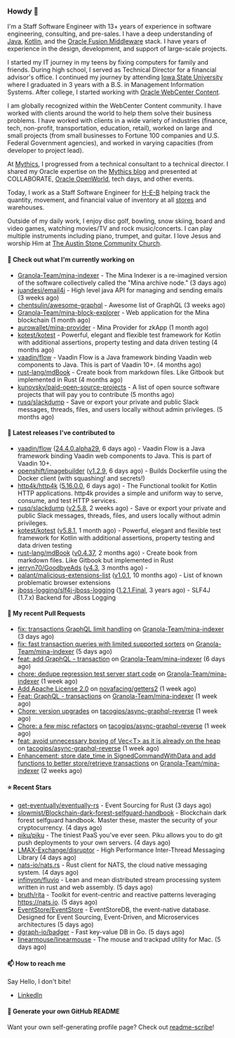 ### Howdy 👋

I'm a Staff Software Engineer with 13+ years of experience in software engineering, consulting, and pre-sales. I have a deep understanding of [Java](https://www.oracle.com/java/), [Kotlin](https://kotlinlang.org/), and the [Oracle Fusion Middleware](https://www.oracle.com/middleware/) stack. I have years of experience in the design, development, and support of large-scale projects.

I started my IT journey in my teens by fixing computers for family and friends. During high school, I served as Technical Director for a financial advisor's office. I continued my journey by attending [Iowa State University](https://www.iastate.edu/) where I graduated in 3 years with a B.S. in Management Information Systems. After college, I started working with [Oracle WebCenter Content](https://docs.oracle.com/en/middleware/webcenter/content/12.2.1.4/).

I am globally recognized within the WebCenter Content community. I have worked with clients around the world to help them solve their business problems. I have worked with clients in a wide variety of industries (finance, tech, non-profit, transportation, education, retail), worked on large and small projects (from small businesses to Fortune 100 companies and U.S. Federal Government agencies), and worked in varying capacities (from developer to project lead).

At [Mythics](https://www.mythics.com/), I progressed from a technical consultant to a technical director. I shared my Oracle expertise on the [Mythics blog](https://mythics.com/blog/) and presented at COLLABORATE, [Oracle OpenWorld](https://www.oracle.com/cloudworld/), tech days, and other events.

Today, I work as a Staff Software Engineer for [H-E-B](https://digital.heb.com/) helping track the quantity, movement, and financial value of inventory at all [stores](https://heb.com/store-locations) and warehouses.

Outside of my daily work, I enjoy disc golf, bowling, snow skiing, board and video games, watching movies/TV and rock music/concerts. I can play multiple instruments including piano, trumpet, and guitar. I love Jesus and worship Him at [The Austin Stone Community Church](https://austinstone.org/).

#### 👷 Check out what I'm currently working on

- [Granola-Team/mina-indexer](https://github.com/Granola-Team/mina-indexer) - The Mina Indexer is a re-imagined version of the software collectively called the &#34;Mina archive node.&#34; (3 days ago)
- [juandesi/email4j](https://github.com/juandesi/email4j) - High level java API for managing and sending emails (3 weeks ago)
- [chentsulin/awesome-graphql](https://github.com/chentsulin/awesome-graphql) - Awesome list of GraphQL (3 weeks ago)
- [Granola-Team/mina-block-explorer](https://github.com/Granola-Team/mina-block-explorer) - Web application for the Mina blockchain (1 month ago)
- [aurowallet/mina-provider](https://github.com/aurowallet/mina-provider) - Mina Provider for zkApp (1 month ago)
- [kotest/kotest](https://github.com/kotest/kotest) - Powerful, elegant and flexible test framework for Kotlin with additional assertions, property testing and data driven testing (4 months ago)
- [vaadin/flow](https://github.com/vaadin/flow) - Vaadin Flow is a Java framework binding Vaadin web components to Java. This is part of Vaadin 10&#43;. (4 months ago)
- [rust-lang/mdBook](https://github.com/rust-lang/mdBook) - Create book from markdown files. Like Gitbook but implemented in Rust (4 months ago)
- [kunovsky/paid-open-source-projects](https://github.com/kunovsky/paid-open-source-projects) - A list of open source software projects that will pay you to contribute  (5 months ago)
- [rusq/slackdump](https://github.com/rusq/slackdump) - Save or export your private and public Slack messages, threads, files, and users locally without admin privileges. (5 months ago)

#### 🔭 Latest releases I've contributed to

- [vaadin/flow](https://github.com/vaadin/flow) ([24.4.0.alpha29](https://github.com/vaadin/flow/releases/tag/24.4.0.alpha29), 6 days ago) - Vaadin Flow is a Java framework binding Vaadin web components to Java. This is part of Vaadin 10&#43;.
- [openshift/imagebuilder](https://github.com/openshift/imagebuilder) ([v1.2.9](https://github.com/openshift/imagebuilder/releases/tag/v1.2.9), 6 days ago) - Builds Dockerfile using the Docker client (with squashing! and secrets!)
- [http4k/http4k](https://github.com/http4k/http4k) ([5.16.0.0](https://github.com/http4k/http4k/releases/tag/5.16.0.0), 6 days ago) - The Functional toolkit for Kotlin HTTP applications. http4k provides a simple and uniform way to serve, consume, and test HTTP services.
- [rusq/slackdump](https://github.com/rusq/slackdump) ([v2.5.8](https://github.com/rusq/slackdump/releases/tag/v2.5.8), 2 weeks ago) - Save or export your private and public Slack messages, threads, files, and users locally without admin privileges.
- [kotest/kotest](https://github.com/kotest/kotest) ([v5.8.1](https://github.com/kotest/kotest/releases/tag/v5.8.1), 1 month ago) - Powerful, elegant and flexible test framework for Kotlin with additional assertions, property testing and data driven testing
- [rust-lang/mdBook](https://github.com/rust-lang/mdBook) ([v0.4.37](https://github.com/rust-lang/mdBook/releases/tag/v0.4.37), 2 months ago) - Create book from markdown files. Like Gitbook but implemented in Rust
- [jerryn70/GoodbyeAds](https://github.com/jerryn70/GoodbyeAds) ([v4.3](https://github.com/jerryn70/GoodbyeAds/releases/tag/v4.3), 3 months ago) - 
- [palant/malicious-extensions-list](https://github.com/palant/malicious-extensions-list) ([v1.0.1](https://github.com/palant/malicious-extensions-list/releases/tag/v1.0.1), 10 months ago) - List of known problematic browser extensions
- [jboss-logging/slf4j-jboss-logging](https://github.com/jboss-logging/slf4j-jboss-logging) ([1.2.1.Final](https://github.com/jboss-logging/slf4j-jboss-logging/releases/tag/1.2.1.Final), 3 years ago) - SLF4J (1.7.x) Backend for JBoss Logging

#### 🔨 My recent Pull Requests

- [fix: transactions GraphQL limit handling](https://github.com/Granola-Team/mina-indexer/pull/791) on [Granola-Team/mina-indexer](https://github.com/Granola-Team/mina-indexer) (3 days ago)
- [fix: fast transaction queries with limited supported sorters](https://github.com/Granola-Team/mina-indexer/pull/787) on [Granola-Team/mina-indexer](https://github.com/Granola-Team/mina-indexer) (5 days ago)
- [ feat: add GraphQL - transaction](https://github.com/Granola-Team/mina-indexer/pull/786) on [Granola-Team/mina-indexer](https://github.com/Granola-Team/mina-indexer) (6 days ago)
- [chore: dedupe regression test server start code](https://github.com/Granola-Team/mina-indexer/pull/779) on [Granola-Team/mina-indexer](https://github.com/Granola-Team/mina-indexer) (1 week ago)
- [Add Apache License 2.0](https://github.com/novafacing/getters2/pull/3) on [novafacing/getters2](https://github.com/novafacing/getters2) (1 week ago)
- [Feat: GraphQL - transactions](https://github.com/Granola-Team/mina-indexer/pull/769) on [Granola-Team/mina-indexer](https://github.com/Granola-Team/mina-indexer) (1 week ago)
- [Chore: version upgrades](https://github.com/tacogips/async-graphql-reverse/pull/33) on [tacogips/async-graphql-reverse](https://github.com/tacogips/async-graphql-reverse) (1 week ago)
- [Chore: a few misc refactors](https://github.com/tacogips/async-graphql-reverse/pull/32) on [tacogips/async-graphql-reverse](https://github.com/tacogips/async-graphql-reverse) (1 week ago)
- [feat: avoid unnecessary boxing of Vec&lt;T&gt; as it is already on the heap](https://github.com/tacogips/async-graphql-reverse/pull/31) on [tacogips/async-graphql-reverse](https://github.com/tacogips/async-graphql-reverse) (1 week ago)
- [Enhancement: store date_time in SignedCommandWithData and add functions to better store/retrieve transactions](https://github.com/Granola-Team/mina-indexer/pull/744) on [Granola-Team/mina-indexer](https://github.com/Granola-Team/mina-indexer) (2 weeks ago)

#### ⭐ Recent Stars

- [get-eventually/eventually-rs](https://github.com/get-eventually/eventually-rs) - Event Sourcing for Rust (3 days ago)
- [slowmist/Blockchain-dark-forest-selfguard-handbook](https://github.com/slowmist/Blockchain-dark-forest-selfguard-handbook) - Blockchain dark forest selfguard handbook. Master these, master the security of your cryptocurrency. (4 days ago)
- [piku/piku](https://github.com/piku/piku) - The tiniest PaaS you&#39;ve ever seen. Piku allows you to do git push deployments to your own servers. (4 days ago)
- [LMAX-Exchange/disruptor](https://github.com/LMAX-Exchange/disruptor) - High Performance Inter-Thread Messaging Library (4 days ago)
- [nats-io/nats.rs](https://github.com/nats-io/nats.rs) - Rust client for NATS, the cloud native messaging system. (4 days ago)
- [infinyon/fluvio](https://github.com/infinyon/fluvio) - Lean and mean distributed stream processing system written in rust and web assembly. (5 days ago)
- [bruth/rita](https://github.com/bruth/rita) - Toolkit for event-centric and reactive patterns leveraging https://nats.io. (5 days ago)
- [EventStore/EventStore](https://github.com/EventStore/EventStore) - EventStoreDB, the event-native database. Designed for Event Sourcing, Event-Driven, and Microservices architectures (5 days ago)
- [dgraph-io/badger](https://github.com/dgraph-io/badger) - Fast key-value DB in Go. (5 days ago)
- [linearmouse/linearmouse](https://github.com/linearmouse/linearmouse) - The mouse and trackpad utility for Mac. (5 days ago)

#### 📫 How to reach me

Say Hello, I don't bite!

- [LinkedIn](https://www.linkedin.com/in/jonathanhult/)

#### 📖 Generate your own GitHub README

Want your own self-generating profile page? Check out [readme-scribe](https://github.com/muesli/readme-scribe)!

